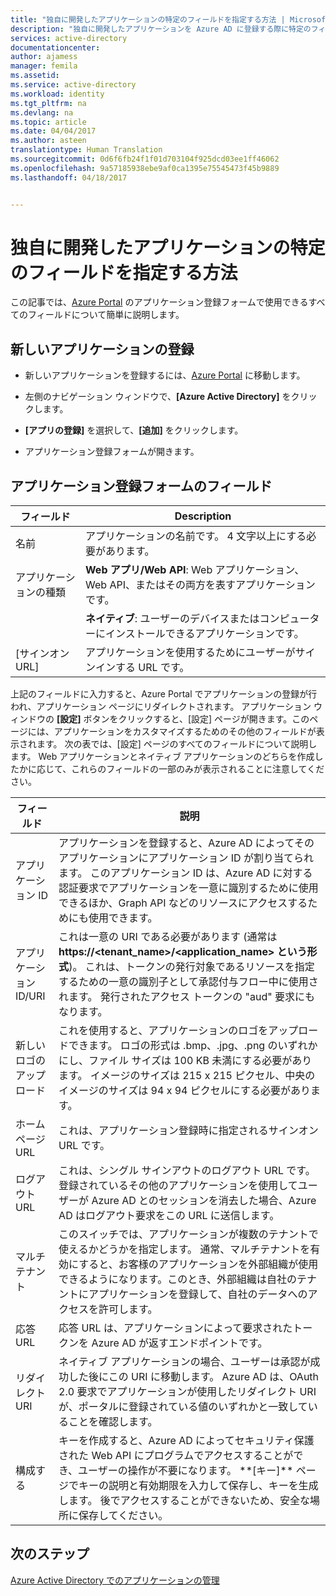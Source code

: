 ```yaml
---
title: "独自に開発したアプリケーションの特定のフィールドを指定する方法 | Microsoft Docs"
description: "独自に開発したアプリケーションを Azure AD に登録する際に特定のフィールドを指定する方法についてのガイダンス"
services: active-directory
documentationcenter: 
author: ajamess
manager: femila
ms.assetid: 
ms.service: active-directory
ms.workload: identity
ms.tgt_pltfrm: na
ms.devlang: na
ms.topic: article
ms.date: 04/04/2017
ms.author: asteen
translationtype: Human Translation
ms.sourcegitcommit: 0d6f6fb24f1f01d703104f925dcd03ee1ff46062
ms.openlocfilehash: 9a57185938ebe9af0ca1395e75545473f45b9889
ms.lasthandoff: 04/18/2017


---
```


# <a name="how-to-fill-out-specific-fields-for-a-custom-developed-application"></a>独自に開発したアプリケーションの特定のフィールドを指定する方法

この記事では、[Azure Portal](https://portal.azure.com) のアプリケーション登録フォームで使用できるすべてのフィールドについて簡単に説明します。

## <a name="register-a-new-application"></a>新しいアプリケーションの登録

-   新しいアプリケーションを登録するには、[Azure Portal](https://portal.azure.com) に移動します。

-   左側のナビゲーション ウィンドウで、**[Azure Active Directory]** をクリックします。

-   **[アプリの登録]** を選択して、**[追加]** をクリックします。

-   アプリケーション登録フォームが開きます。

## <a name="fields-in-the-application-registration-form"></a>アプリケーション登録フォームのフィールド


| フィールド            | Description                                                                              |
|------------------|------------------------------------------------------------------------------------------|
| 名前             | アプリケーションの名前です。 4 文字以上にする必要があります。                |
| アプリケーションの種類 | **Web アプリ/Web API**: Web アプリケーション、Web API、またはその両方を表すアプリケーションです。 
| |**ネイティブ**: ユーザーのデバイスまたはコンピューターにインストールできるアプリケーションです。           |
| [サインオン URL]      | アプリケーションを使用するためにユーザーがサインインする URL です。                                  |

上記のフィールドに入力すると、Azure Portal でアプリケーションの登録が行われ、アプリケーション ページにリダイレクトされます。 アプリケーション ウィンドウの **[設定]** ボタンをクリックすると、[設定] ページが開きます。このページには、アプリケーションをカスタマイズするためのその他のフィールドが表示されます。 次の表では、[設定] ページのすべてのフィールドについて説明します。 Web アプリケーションとネイティブ アプリケーションのどちらを作成したかに応じて、これらのフィールドの一部のみが表示されることに注意してください。

| フィールド           | 説明                                                                                                                                                                                                                                                                                                     |
|-----------------|-----------------------------------------------------------------------------------------------------------------------------------------------------------------------------------------------------------------------------------------------------------------------------------------------------------------|
| アプリケーション ID  | アプリケーションを登録すると、Azure AD によってそのアプリケーションにアプリケーション ID が割り当てられます。 このアプリケーション ID は、Azure AD に対する認証要求でアプリケーションを一意に識別するために使用できるほか、Graph API などのリソースにアクセスするためにも使用できます。                                                          |
| アプリケーション ID/URI      | これは一意の URI である必要があります (通常は **https://&lt;tenant\_name&gt;/&lt;application\_name&gt; という形式**)。 これは、トークンの発行対象であるリソースを指定するための一意の識別子として承認付与フロー中に使用されます。 発行されたアクセス トークンの "aud" 要求にもなります。 |
| 新しいロゴのアップロード | これを使用すると、アプリケーションのロゴをアップロードできます。 ロゴの形式は .bmp、.jpg、.png のいずれかにし、ファイル サイズは 100 KB 未満にする必要があります。 イメージのサイズは 215 x 215 ピクセル、中央のイメージのサイズは 94 x 94 ピクセルにする必要があります。                                                       |
| ホーム ページ URL   | これは、アプリケーション登録時に指定されるサインオン URL です。                                                                                                                                                                                                                                              |
| ログアウト URL      | これは、シングル サインアウトのログアウト URL です。 登録されているその他のアプリケーションを使用してユーザーが Azure AD とのセッションを消去した場合、Azure AD はログアウト要求をこの URL に送信します。                                                                                                                                       |
| マルチテナント  | このスイッチでは、アプリケーションが複数のテナントで使えるかどうかを指定します。 通常、マルチテナントを有効にすると、お客様のアプリケーションを外部組織が使用できるようになります。このとき、外部組織は自社のテナントにアプリケーションを登録して、自社のデータへのアクセスを許可します。                                                                   |
| 応答 URL      | 応答 URL は、アプリケーションによって要求されたトークンを Azure AD が返すエンドポイントです。                                                                                                                                                                                                          |
| リダイレクト URI   | ネイティブ アプリケーションの場合、ユーザーは承認が成功した後にこの URI に移動します。 Azure AD は、OAuth 2.0 要求でアプリケーションが使用したリダイレクト URI が、ポータルに登録されている値のいずれかと一致していることを確認します。                                                            |
| 構成する            | キーを作成すると、Azure AD によってセキュリティ保護された Web API にプログラムでアクセスすることができ、ユーザーの操作が不要になります。 \*\*[キー]\*\* ページでキーの説明と有効期限を入力して保存し、キーを生成します。 後でアクセスすることができないため、安全な場所に保存してください。             |

## <a name="next-steps"></a>次のステップ
[Azure Active Directory でのアプリケーションの管理](active-directory-enable-sso-scenario.md)

